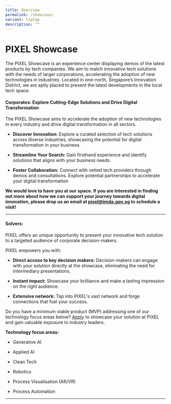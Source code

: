```yaml
---
title: Overview
permalink: /showcase/
variant: tiptap
description: ""
---
```

<h1>PIXEL Showcase</h1>
<p></p>
<p>The PIXEL Showcase is an experience center displaying demos of the latest
products by tech companies. We aim to match innovative tech solutions with
the needs of larger corporations, accelerating the adoption of new technologies
in industries. Located in one-north, Singapore’s Innovation District, we
are aptly placed to present the latest developments in the local tech space.</p>
<p></p>
<h4>Corporates: Explore Cutting-Edge Solutions and Drive Digital Transformation</h4>
<p>The PIXEL Showcase aims to accelerate the adoption of new technologies
in every industry and drive digital transformation in all sectors.</p>
<ul data-tight="true" class="tight">
<li>
<p><strong>Discover Innovation:</strong> Explore a curated selection of tech
solutions across diverse industries, showcasing the potential for digital
transformation in your business.</p>
</li>
<li>
<p><strong>Streamline Your Search: </strong>Gain firsthand experience and
identify solutions that aligns with your business needs.</p>
</li>
<li>
<p><strong>Foster Collaboration:</strong> Connect with vetted tech providers
through demos and consultations. Explore potential partnerships to accelerate
your digital transformation</p>
</li>
</ul>
<p></p>
<p><strong>We would love to have you at our space. If you are interested in finding out more about how we can support your journey towards digital innovation, please drop us an email at <a href="mailto:pixel@imda.gov.sg" rel="noopener noreferrer nofollow" target="_blank">pixel@imda.gov.sg</a> to schedule a visit!</strong>
</p>
<p></p>
<hr>
<h4>Solvers:</h4>
<p>PIXEL offers an unique opportunity to present your innovative tech solution
to a targeted audience of corporate decision-makers.</p>
<p>PIXEL empowers you with:</p>
<ul data-tight="true" class="tight">
<li>
<p><strong>Direct access to key decision makers:</strong> Decision-makers
can engage with your solution directly at the showcase, eliminating the
need for intermediary presentations.</p>
</li>
<li>
<p><strong>Instant impact:</strong> Showcase your brilliance and make a lasting
impression on the right audience.</p>
</li>
<li>
<p><strong>Extensive network:</strong> Tap into PIXEL's vast network and forge
connections that fuel your success.</p>
</li>
</ul>
<p>Do you have a minimum viable product (MVP) addressing one of our technology
focus areas below? <a href="https://go.gov.sg/showcaseform" rel="noopener noreferrer nofollow" target="_blank">Apply</a> to showcase your solution
at PIXEL and gain valuable exposure to industry leaders.</p>
<p></p>
<p><strong>Technology focus areas: </strong>
</p>
<ul data-tight="true" class="tight">
<li>
<p>Generative AI</p>
</li>
<li>
<p>Applied AI</p>
</li>
<li>
<p>Clean Tech</p>
</li>
<li>
<p>Robotics</p>
</li>
<li>
<p>Process Visualisation (AR/VR)</p>
</li>
<li>
<p>Process Automation</p>
</li>
</ul>
<hr>
<p></p>